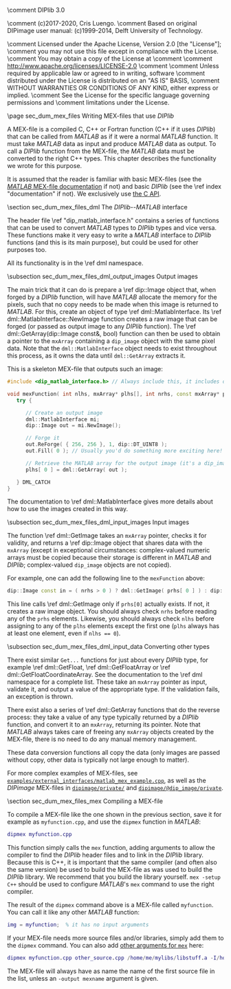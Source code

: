 \comment DIPlib 3.0

\comment (c)2017-2020, Cris Luengo.
\comment Based on original DIPimage user manual: (c)1999-2014, Delft University of Technology.

\comment Licensed under the Apache License, Version 2.0 [the "License"];
\comment you may not use this file except in compliance with the License.
\comment You may obtain a copy of the License at
\comment
\comment    http://www.apache.org/licenses/LICENSE-2.0
\comment
\comment Unless required by applicable law or agreed to in writing, software
\comment distributed under the License is distributed on an "AS IS" BASIS,
\comment WITHOUT WARRANTIES OR CONDITIONS OF ANY KIND, either express or implied.
\comment See the License for the specific language governing permissions and
\comment limitations under the License.


\page sec_dum_mex_files Writing MEX-files that use *DIPlib*

A MEX-file is a compiled C, C++ or Fortran function (C++ if it uses *DIPlib*) that
can be called from *MATLAB* as if it were a normal *MATLAB* function. It must take
*MATLAB* data as input and produce *MATLAB* data as output. To call a *DIPlib* function
from the MEX-file, the *MATLAB* data must be converted to the right C++ types.
This chapter describes the functionality we wrote for this purpose.

It is assumed that the reader is familiar with basic MEX-files (see the
[*MATLAB* MEX-file documentation](https://www.mathworks.com/help/matlab/matlab-api-for-c.html)
if not) and basic *DIPlib* (see the \ref index "documentation" if not).
We exclusively use [the C API](https://www.mathworks.com/help/matlab/cc-mx-matrix-library.html).

\section sec_dum_mex_files_dml The *DIPlib--MATLAB* interface

The header file \ref "dip_matlab_interface.h" contains a series of functions that can
be used to convert *MATLAB* types to *DIPlib* types and vice versa. These functions
make it very easy to write a *MATLAB* interface to *DIPlib* functions (and this is
its main purpose), but could be used for other purposes too.

All its functionality is in the \ref dml namespace.

\subsection sec_dum_mex_files_dml_output_images Output images

The main trick that it can do is prepare a \ref dip::Image object that, when forged
by a *DIPlib* function, will have *MATLAB* allocate the memory for the pixels,
such that no copy needs to be made when this image is returned to *MATLAB*. For
this, create an object of type \ref dml::MatlabInterface. Its \ref dml::MatlabInterface::NewImage
function creates a raw image that can be forged (or passed as output image to
any *DIPlib* function). The \ref dml::GetArray(dip::Image const&, bool) function
can then be used to obtain a pointer to the `mxArray` containing a `dip_image`
object with the same pixel data. Note that the `dml::MatlabInterface` object
needs to exist throughout this process, as it owns the data until `dml::GetArray`
extracts it.

This is a skeleton MEX-file that outputs such an image:

```cpp
#include <dip_matlab_interface.h> // Always include this, it includes diplib.h and mex.h

void mexFunction( int nlhs, mxArray* plhs[], int nrhs, const mxArray* prhs[] ) {
   try {

      // Create an output image
      dml::MatlabInterface mi;
      dip::Image out = mi.NewImage();

      // Forge it
      out.ReForge( { 256, 256 }, 1, dip::DT_UINT8 );
      out.Fill( 0 ); // Usually you'd do something more exciting here!

      // Retrieve the MATLAB array for the output image (it's a dip_image object)
      plhs[ 0 ] = dml::GetArray( out );

   } DML_CATCH
}
```

The documentation to \ref dml::MatlabInterface gives more details about how to use
the images created in this way.

\subsection sec_dum_mex_files_dml_input_images Input images

The function \ref dml::GetImage takes an `mxArray` pointer, checks it for validity,
and returns a \ref dip::Image object that shares data with the `mxArray` (except in
exceptional circumstances: complex-valued numeric arrays must be copied because
their storage is different in *MATLAB* and *DIPlib*; complex-valued `dip_image`
objects are not copied).

For example, one can add the following line to the `mexFunction` above:

```cpp
dip::Image const in = ( nrhs > 0 ) ? dml::GetImage( prhs[ 0 ] ) : dip::Image();
```

This line calls \ref dml::GetImage only if `prhs[0]` actually exists. If not, it
creates a raw image object. You should always check `nrhs` before reading any of
the `prhs` elements. Likewise, you should always check `nlhs` before assigning
to any of the `plhs` elements except the first one (`plhs` always has at least
one element, even if `nlhs == 0`).

\subsection sec_dum_mex_files_dml_input_data Converting other types

There exist similar `Get...` functions for just about every *DIPlib* type, for example
\ref dml::GetFloat, \ref dml::GetFloatArray or \ref dml::GetFloatCoordinateArray. See
the documentation to the \ref dml namespace for a complete list. These
take an `mxArray` pointer as input, validate it, and output a value of the appropriate
type. If the validation fails, an exception is thrown.

There exist also a series of \ref dml::GetArray functions that do the reverse process:
they take a value of any type typically returned by a *DIPlib* function, and
convert it to an `mxArray`, returning its pointer. Note that *MATLAB* always takes
care of freeing any `mxArray` objects created by the MEX-file, there is no need
to do any manual memory management.

These data conversion functions all copy the data (only images are passed without
copy, other data is typically not large enough to matter).

For more complex examples of MEX-files, see
[`examples/external_interfaces/matlab_mex_example.cpp`](https://github.com/DIPlib/diplib/tree/master/examples/external_interfaces/matlab_mex_example.cpp),
as well as the *DIPimage* MEX-files in
[`dipimage/private/`](https://github.com/DIPlib/diplib/tree/master/dipimage/private) and
[`dipimage/@dip_image/private`](https://github.com/DIPlib/diplib/tree/master/dipimage/%40dip_image/private).


\section sec_dum_mex_files_mex Compiling a MEX-file

To compile a MEX-file like the one shown in the previous section, save it for example
as `myfunction.cpp`, and use the `dipmex` function in *MATLAB*:

```matlab
dipmex myfunction.cpp
```

This function simply calls the `mex` function, adding arguments to allow the compiler
to find the *DIPlib* header files and to link in the *DIPlib* library. Because this
is C++, it is important that the same compiler (and often also the same version) be
used to build the MEX-file as was used to build the *DIPlib* library. We recommend
that you build the library yourself. `mex -setup C++` should be used to configure
*MATLAB*'s `mex` command to use the right compiler.

The result of the `dipmex` command above is a MEX-file called `myfunction`. You can
call it like any other *MATLAB* function:

```matlab
img = myfunction;  % it has no input arguments
```

If your MEX-file needs more source files and/or libraries, simply add them to the
`dipmex` command. You can also add [other arguments for `mex`](https://www.mathworks.com/help/matlab/ref/mex.html) here:

```matlab
dipmex myfunction.cpp other_source.cpp /home/me/mylibs/libstuff.a -I/home/me/mylibs/
```

The MEX-file will always have as name the name of the first source file in the list,
unless an `-output mexname` argument is given.
